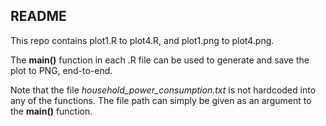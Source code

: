 ## README

This repo contains plot1.R to plot4.R, and plot1.png to plot4.png.

The **main()** function in each .R file can be used to generate and save the plot to PNG, end-to-end.

Note that the file *household_power_consumption.txt* is not hardcoded into any of the functions. The file path can simply be given as an argument to the **main()** function.